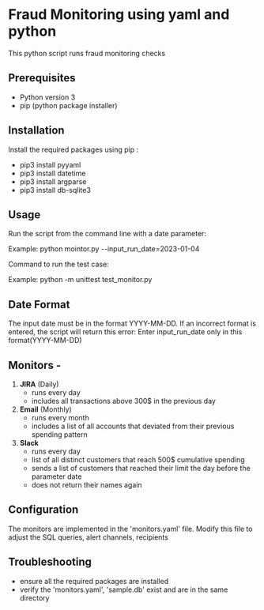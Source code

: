 # Fraud Monitoring using yaml and python

This python script runs fraud monitoring checks 

## Prerequisites

- Python version 3
- pip (python package installer)

## Installation

Install the required packages using pip :

- pip3 install pyyaml
- pip3 install datetime
- pip3 install argparse
- pip3 install db-sqlite3


## Usage

Run the script from the command line with a date parameter:

Example: python mointor.py --input_run_date=2023-01-04

Command to run the test case:

Example: python -m unittest test_monitor.py

## Date Format

The input date must be in the format YYYY-MM-DD. If an incorrect format is entered, the script will return this error:
Enter input_run_date only in this format(YYYY-MM-DD)

## Monitors - 

1. **JIRA** (Daily) 
    - runs every day 
    - includes all transactions above 300$ in the previous day
2. **Email** (Monthly) 
    - runs every month 
    - includes a list of all accounts that deviated from their previous spending pattern
3. **Slack** 
    - runs every day 
    - list of all distinct customers that reach 500$ cumulative spending
    - sends a list of customers that reached their limit the day before the parameter date
    - does not return their names again

## Configuration

The monitors are implemented in the 'monitors.yaml' file. Modify this file to adjust the SQL queries, alert channels, recipients


## Troubleshooting

- ensure all the required packages are installed
- verify the 'monitors.yaml', 'sample.db' exist and are in the same directory

                    
